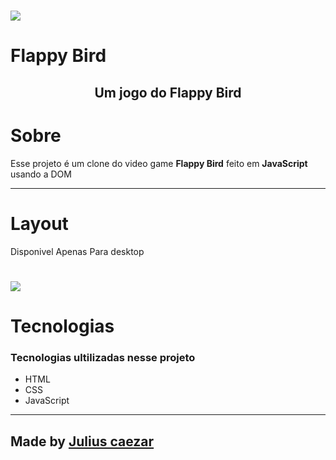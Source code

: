 <h1> <img src="../imgs/passaro.png"> </h1>

#  Flappy Bird

<h2 align="center"> Um jogo do Flappy Bird </h2>

# Sobre

<p> Esse projeto é um clone do video game <strong>Flappy Bird</strong> feito em  <strong>JavaScript</strong> usando a DOM </p>

 <hr> 

  # Layout
<p> Disponivel Apenas Para desktop</p>
  <h1> <img  src="../imgs/flappyBirdGame.png"> </h1>
  

  # Tecnologias

 <h3> Tecnologias ultilizadas nesse projeto </h3>

- HTML <br>
- CSS
- JavaScript
 <hr>



  <h2>  Made by <a href="https://www.instagram.com/julius__caezar/">Julius caezar </a></h2>